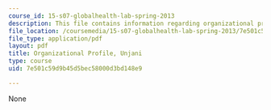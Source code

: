 ```yaml
---
course_id: 15-s07-globalhealth-lab-spring-2013
description: This file contains information regarding organizational profile.
file_location: /coursemedia/15-s07-globalhealth-lab-spring-2013/7e501c59d9b45d5bec58000d3bd148e9_MIT15_S07S13_org_prof_unj.pdf
file_type: application/pdf
layout: pdf
title: Organizational Profile, Unjani
type: course
uid: 7e501c59d9b45d5bec58000d3bd148e9

---
```

None